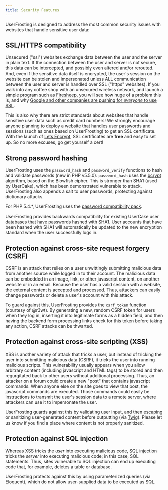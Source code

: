 ```yaml
---
title: Security Features
---
```


UserFrosting is designed to address the most common security issues with websites that handle sensitive user data:

## SSL/HTTPS compatibility

Unsecured ("ssl") websites exchange data between the user and the server in plain text. If the connection between the user and server is not secure, this data can be intercepted, and possibly even altered and/or rerouted. And, even if the sensitive data itself is encrypted, the user's session on the website can be stolen and impersonated unless ALL communication between the user and server is handled over SSL ("https" websites). If you walk into any coffee shop with an unsecured wireless network, and launch a simple program such as [Firesheep](http://codebutler.com/firesheep/), you will see how huge of a problem this is, and why [Google and other companies are pushing for _everyone_ to use SSL](http://www.wired.com/2014/04/https/).

This is also why there are strict standards about websites that handle sensitive user data such as credit card numbers! We strongly encourage anyone planning to deploy a website that handles user passwords and sessions (such as ones based on UserFrosting) to get an SSL certificate. With the launch of [Lets Encrypt](https://letsencrypt.org), SSL certificates are **free** and easy to set up. So no more excuses, go get yourself a cert!

## Strong password hashing

UserFrosting uses the `password_hash` and `password_verify` functions to hash and validate passwords (new in PHP v5.5.0). `password_hash` uses the [bcrypt](https://en.wikipedia.org/wiki/Bcrypt) algorithm, based on the Blowfish cipher. This is stronger than SHA1 (used by UserCake), which has been demonstrated vulnerable to attack. UserFrosting also appends a salt to user passwords, protecting against dictionary attacks.

For PHP 5.4.*, UserFrosting uses the [password compatibility pack](https://github.com/ircmaxell/password_compat).

UserFrosting provides backwards compatibility for existing UserCake user databases that have passwords hashed with SHA1. User accounts that have been hashed with SHA1 will automatically be updated to the new encryption standard when the user successfully logs in.

## Protection against cross-site request forgery (CSRF)

CSRF is an attack that relies on a user unwittingly submitting malicious data from another source while logged in to their account. The malicious data can be embedded in an image, link, or other javascript content, on another website or in an email. Because the user has a valid session with a website, the external content is accepted and processed. Thus, attackers can easily change passwords or delete a user's account with this attack.

To guard against this, UserFrosting provides the `csrf_token` function (courtesy of @r3wt). By generating a new, random CSRF token for users when they log in, inserting it into legitimate forms as a hidden field, and then having the backend form processing links check for this token before taking any action, CSRF attacks can be thwarted.

## Protection against cross-site scripting (XSS)

XSS is another variety of attack that tricks a user, but instead of tricking the user into submitting malicious data (CSRF), it tricks the user into running malicious scripts. This vulnerability usually appears when you allow arbitrary content (including javascript and HTML tags) to be stored and then regurgitated back to other users without additional processing. Thus, an attacker on a forum could create a new "post" that contains javascript commands. When anyone else on the site goes to view that post, the javascript commands are executed. Those commands could easily be instructions to transmit the user's session data to a remote server, where attackers can use it to impersonate the user.

UserFrosting guards against this by validating user input, and then escaping or sanitizing user-generated content before outputting (via [Twig](http://twig.sensiolabs.org/doc/templates.html#html-escaping)). Please let us know if you find a place where content is not properly sanitized.

## Protection against SQL injection

Whereas XSS tricks the _user_ into executing malicious code, SQL injection tricks the _server_ into executing malicious code; in this case, SQL statements. Thus, sites vulnerable to SQL injection can end up executing code that, for example, deletes a table or database.

UserFrosting protects against this by using parameterized queries (via Eloquent), which do not allow user-supplied data to be executed as SQL.
